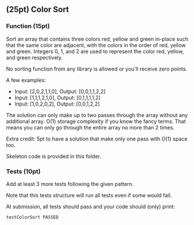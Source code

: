 ## (25pt) Color Sort

### Function (15pt)
Sort an array that contains three colors red, yellow and green in-place such that the same color are adjacent, with the colors in the order of red, yellow and green. Integers 0, 1, and 2 are used to represent the color red, yellow, and green respectively. 

No sorting function from any library is allowed or you'll receive zero points.

A few examples:

- Input: [2,0,2,1,1,0], Output: [0,0,1,1,2,2]
- Input: [1,1,1,2,1,0], Output: [0,1,1,1,1,2]
- Input: [1,0,2,0,2], Output: [0,0,1,2,2]

The solution can only make up to two passes through the array without any additional array. O(1) storage complexity if you know the fancy terms. That means you can only go through the entire array no more than 2 times. 

Extra credit: 5pt to have a solution that make only one pass with O(1) space too.

Skeleton code is provided in this folder. 

### Tests (10pt)
Add at least 3 more tests following the given pattern. 

Note that this tests structure will run all tests even if some would fail.

At submission, all tests should pass and your code should (only) print:

```bash
testColorSort PASSED
```








